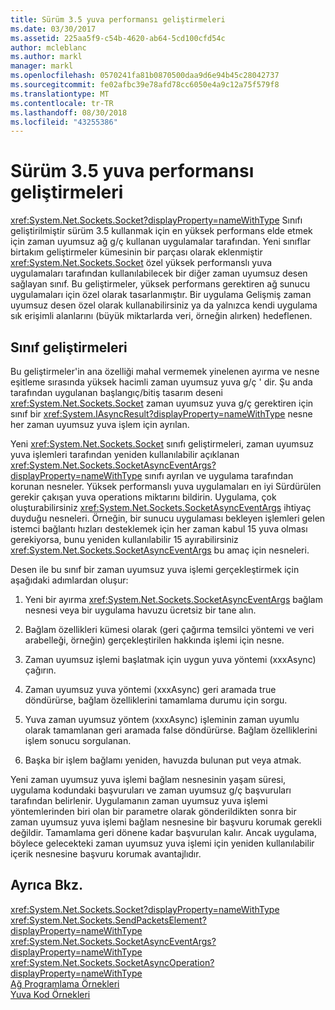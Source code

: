 ```yaml
---
title: Sürüm 3.5 yuva performansı geliştirmeleri
ms.date: 03/30/2017
ms.assetid: 225aa5f9-c54b-4620-ab64-5cd100cfd54c
author: mcleblanc
ms.author: markl
manager: markl
ms.openlocfilehash: 0570241fa81b0870500daa9d6e94b45c28042737
ms.sourcegitcommit: fe02afbc39e78afd78cc6050e4a9c12a75f579f8
ms.translationtype: MT
ms.contentlocale: tr-TR
ms.lasthandoff: 08/30/2018
ms.locfileid: "43255386"
---
```

# <a name="socket-performance-enhancements-in-version-35"></a>Sürüm 3.5 yuva performansı geliştirmeleri
<xref:System.Net.Sockets.Socket?displayProperty=nameWithType> Sınıfı geliştirilmiştir sürüm 3.5 kullanmak için en yüksek performans elde etmek için zaman uyumsuz ağ g/ç kullanan uygulamalar tarafından. Yeni sınıflar birtakım geliştirmeler kümesinin bir parçası olarak eklenmiştir <xref:System.Net.Sockets.Socket> özel yüksek performanslı yuva uygulamaları tarafından kullanılabilecek bir diğer zaman uyumsuz desen sağlayan sınıf. Bu geliştirmeler, yüksek performans gerektiren ağ sunucu uygulamaları için özel olarak tasarlanmıştır. Bir uygulama Gelişmiş zaman uyumsuz desen özel olarak kullanabilirsiniz ya da yalnızca kendi uygulama sık erişimli alanlarını (büyük miktarlarda veri, örneğin alırken) hedeflenen.  
  
## <a name="class-enhancements"></a>Sınıf geliştirmeleri  
 Bu geliştirmeler'in ana özelliği mahal vermemek yinelenen ayırma ve nesne eşitleme sırasında yüksek hacimli zaman uyumsuz yuva g/ç ' dir. Şu anda tarafından uygulanan başlangıç/bitiş tasarım deseni <xref:System.Net.Sockets.Socket> zaman uyumsuz yuva g/ç gerektiren için sınıf bir <xref:System.IAsyncResult?displayProperty=nameWithType> nesne her zaman uyumsuz yuva işlem için ayrılan.  
  
 Yeni <xref:System.Net.Sockets.Socket> sınıfı geliştirmeleri, zaman uyumsuz yuva işlemleri tarafından yeniden kullanılabilir açıklanan <xref:System.Net.Sockets.SocketAsyncEventArgs?displayProperty=nameWithType> sınıfı ayrılan ve uygulama tarafından korunan nesneler. Yüksek performanslı yuva uygulamaları en iyi Sürdürülen gerekir çakışan yuva operations miktarını bildirin. Uygulama, çok oluşturabilirsiniz <xref:System.Net.Sockets.SocketAsyncEventArgs> ihtiyaç duyduğu nesneleri. Örneğin, bir sunucu uygulaması bekleyen işlemleri gelen istemci bağlantı hızları desteklemek için her zaman kabul 15 yuva olması gerekiyorsa, bunu yeniden kullanılabilir 15 ayırabilirsiniz <xref:System.Net.Sockets.SocketAsyncEventArgs> bu amaç için nesneleri.  
  
 Desen ile bu sınıf bir zaman uyumsuz yuva işlemi gerçekleştirmek için aşağıdaki adımlardan oluşur:  
  
1.  Yeni bir ayırma <xref:System.Net.Sockets.SocketAsyncEventArgs> bağlam nesnesi veya bir uygulama havuzu ücretsiz bir tane alın.  
  
2.  Bağlam özellikleri kümesi olarak (geri çağırma temsilci yöntemi ve veri arabelleği, örneğin) gerçekleştirilen hakkında işlemi için nesne.  
  
3.  Zaman uyumsuz işlemi başlatmak için uygun yuva yöntemi (xxxAsync) çağırın.  
  
4.  Zaman uyumsuz yuva yöntemi (xxxAsync) geri aramada true döndürürse, bağlam özelliklerini tamamlama durumu için sorgu.  
  
5.  Yuva zaman uyumsuz yöntem (xxxAsync) işleminin zaman uyumlu olarak tamamlanan geri aramada false döndürürse. Bağlam özelliklerini işlem sonucu sorgulanan.  
  
6.  Başka bir işlem bağlamı yeniden, havuzda bulunan put veya atmak.  
  
 Yeni zaman uyumsuz yuva işlemi bağlam nesnesinin yaşam süresi, uygulama kodundaki başvuruları ve zaman uyumsuz g/ç başvuruları tarafından belirlenir. Uygulamanın zaman uyumsuz yuva işlemi yöntemlerinden biri olan bir parametre olarak gönderildikten sonra bir zaman uyumsuz yuva işlemi bağlam nesnesine bir başvuru korumak gerekli değildir. Tamamlama geri dönene kadar başvurulan kalır. Ancak uygulama, böylece gelecekteki zaman uyumsuz yuva işlemi için yeniden kullanılabilir içerik nesnesine başvuru korumak avantajlıdır.  
  
## <a name="see-also"></a>Ayrıca Bkz.  
 <xref:System.Net.Sockets.Socket?displayProperty=nameWithType>  
 <xref:System.Net.Sockets.SendPacketsElement?displayProperty=nameWithType>  
 <xref:System.Net.Sockets.SocketAsyncEventArgs?displayProperty=nameWithType>  
 <xref:System.Net.Sockets.SocketAsyncOperation?displayProperty=nameWithType>  
 [Ağ Programlama Örnekleri](../../../docs/framework/network-programming/network-programming-samples.md)  
 [Yuva Kod Örnekleri](socket-code-examples.md)
